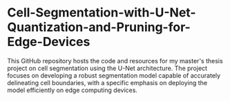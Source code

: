 # Cell-Segmentation-with-U-Net-Quantization-and-Pruning-for-Edge-Devices
This GitHub repository hosts the code and resources for my master's thesis project on cell segmentation using the U-Net architecture. The project focuses on developing a robust segmentation model capable of accurately delineating cell boundaries, with a specific emphasis on deploying the model efficiently on edge computing devices.
